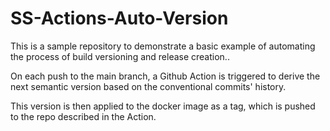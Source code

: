 # SS-Actions-Auto-Version

This is a sample repository to demonstrate a basic example of automating the process
of build versioning and release creation..

On each push to the main branch, a Github Action is triggered to derive the next
semantic version based on the conventional commits'  history.

This version is then applied to the docker image as a tag, which is pushed to the repo
described in the Action.
